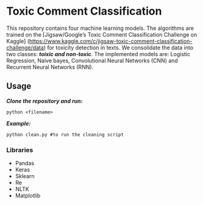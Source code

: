 # Toxic Comment Classification


This repository contains four machine learning models. The algorithms are trained on the [Jigsaw/Google’s Toxic Comment Classification Challenge on Kaggle] (https://www.kaggle.com/c/jigsaw-toxic-comment-classification-challenge/data) for toxicity detection in texts. We consolidate the data into two classes: ***toixic and non-toxic***. The implemented models are: Logistic Regression, Naive bayes, Convolutional Neural Networks (CNN) and Recurrent Neural Networks (RNN).



## Usage
***Clone the repository and run:***
  ```
  python <filename>
 ```
 ***Example:***
 ```
 python clean.py #to run the cleaning script
 ```
### Libraries
  - Pandas 
  - Keras
  - Sklearn
  - Re
  - NLTK
  - Matplotlib
